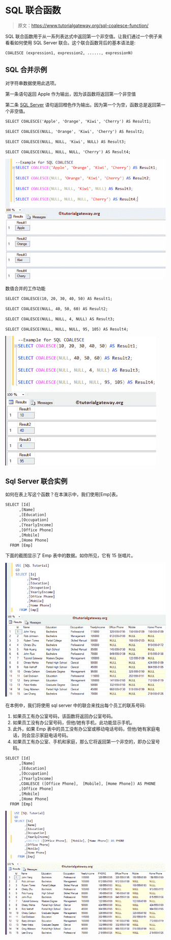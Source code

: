 # SQL 联合函数

> 原文：<https://www.tutorialgateway.org/sql-coalesce-function/>

SQL 联合函数用于从一系列表达式中返回第一个非空值。让我们通过一个例子来看看如何使用 SQL Server 联合。这个联合函数背后的基本语法是:

```
COALESCE (expression1, expression2, ......, expressionN)
```

## SQL 合并示例

对字符串数据使用此选项。

第一条语句返回 Apple 作为输出，因为该函数将返回第一个非空值

第二条 [SQL Server](https://www.tutorialgateway.org/sql/) 语句返回橙色作为输出。因为第一个为空，函数总是返回第一个非空值。

```
SELECT COALESCE('Apple', 'Orange', 'Kiwi', 'Cherry') AS Result1;

SELECT COALESCE(NULL, 'Orange', 'Kiwi', 'Cherry') AS Result2;

SELECT COALESCE(NULL, NULL, 'Kiwi', NULL) AS Result3;

SELECT COALESCE(NULL, NULL, NULL, 'Cherry') AS Result4;
```

![SQL COALESCE Function 0](img/72c52201c74a637b1b0d1ef8be9a711f.png)

数值合并的工作功能

```
SELECT COALESCE(10, 20, 30, 40, 50) AS Result1;

SELECT COALESCE(NULL, 40, 50, 60) AS Result2;

SELECT COALESCE(NULL, NULL, 4, NULL) AS Result3;

SELECT COALESCE(NULL, NULL, NULL, 95, 105) AS Result4;
```

![SQL COALESCE Function 1](img/2d1b2cdca3cbc6e51cfce97acc233090.png)

## Sql Server 联合实例

如何在表上写这个函数？在本演示中，我们使用[Emp]表。

```
SELECT [Id]
      ,[Name]
      ,[Education]
      ,[Occupation]
      ,[YearlyIncome]
      ,[Office Phone]
      ,[Mobile]
      ,[Home Phone]
  FROM [Emp]
```

下面的截图显示了 Emp 表中的数据。如你所见，它有 15 张唱片。

![SQL COALESCE Function 2](img/97828a47b8232d9c5f5a3d155486e67f.png)

在本例中，我们将使用 sql server 中的联合来找出每个员工的联系号码:

1.  如果员工有办公室号码，该函数将返回办公室号码。
2.  如果员工没有办公室号码，但他/她有手机，此功能显示手机。
3.  此外，如果 Emp 表中的员工没有办公室或移动电话号码，但他/她有家庭电话，则会显示家庭电话号码。
4.  如果员工有办公室、手机和家庭，那么它将返回第一个非空的，即办公室号码。

```
SELECT [Id]
      ,[Name]
      ,[Education]
      ,[Occupation]
      ,[YearlyIncome]
      ,COALESCE ([Office Phone],  [Mobile], [Home Phone]) AS PHONE
      ,[Office Phone]
      ,[Mobile]
      ,[Home Phone]
  FROM [Emp]
```

![SQL COALESCE Function 3](img/5742688e4a5bf305a5ea602a0232279a.png)